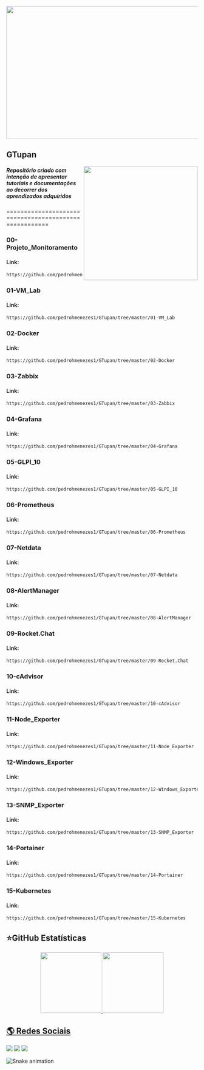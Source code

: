 <p align="center">
    <img src="https://user-images.githubusercontent.com/83426602/223600467-1130ab86-ff88-4d4c-9b74-2ec37b45f7ae.gif" width="550" height="350">
</p>

## GTupan

<img align="right" width="300" src="https://i2.wp.com/allhtaccess.info/wp-content/uploads/2018/03/programming.gif?fit=1281%2C716&ssl=1" />

##### Repositório criado com intenção de apresentar tutoriais e documentações ao decorrer dos aprendizados adquiridos

======================================================

### 00-Projeto_Monitoramento
#### Link:
```bash
https://github.com/pedrohmenezes1/GTupan/tree/master/00-Projeto_Monitoramento
```


### 01-VM_Lab
#### Link:
```bash
https://github.com/pedrohmenezes1/GTupan/tree/master/01-VM_Lab
```

### 02-Docker
#### Link:
```bash
https://github.com/pedrohmenezes1/GTupan/tree/master/02-Docker
```

### 03-Zabbix
#### Link:
```bash
https://github.com/pedrohmenezes1/GTupan/tree/master/03-Zabbix
```

### 04-Grafana
#### Link:
```bash
https://github.com/pedrohmenezes1/GTupan/tree/master/04-Grafana
```

### 05-GLPI_10
#### Link:
```bash
https://github.com/pedrohmenezes1/GTupan/tree/master/05-GLPI_10
```

### 06-Prometheus
#### Link:
```bash
https://github.com/pedrohmenezes1/GTupan/tree/master/06-Prometheus
```

### 07-Netdata
#### Link:
```bash
https://github.com/pedrohmenezes1/GTupan/tree/master/07-Netdata
```

### 08-AlertManager
#### Link:
```bash
https://github.com/pedrohmenezes1/GTupan/tree/master/08-AlertManager
```

### 09-Rocket.Chat
#### Link:
```bash
https://github.com/pedrohmenezes1/GTupan/tree/master/09-Rocket.Chat
```

### 10-cAdvisor
#### Link:
```bash
https://github.com/pedrohmenezes1/GTupan/tree/master/10-cAdvisor
```

### 11-Node_Exporter
#### Link:
```bash
https://github.com/pedrohmenezes1/GTupan/tree/master/11-Node_Exporter
```

### 12-Windows_Exporter
#### Link:
```bash
https://github.com/pedrohmenezes1/GTupan/tree/master/12-Windows_Exporter
```

### 13-SNMP_Exporter
#### Link:
```bash
https://github.com/pedrohmenezes1/GTupan/tree/master/13-SNMP_Exporter
```

### 14-Portainer
#### Link:
```bash
https://github.com/pedrohmenezes1/GTupan/tree/master/14-Portainer
```

### 15-Kubernetes
#### Link:
```bash
https://github.com/pedrohmenezes1/GTupan/tree/master/15-Kubernetes
```
## ⭐**GitHub Estatísticas**

<div align="center">
<a href="https://github.com/pedrohmenezes1">
 <img height="160em" src="https://github-readme-stats.vercel.app/api?username=pedrohmenezes1&show_icons=true&theme=dracula&include_all_commits=true&count_private=true"/>
 <img height="160em" src="https://github-readme-stats.vercel.app/api/top-langs/?username=pedrohmenezes1&layout=compact&langs_count=7&theme=dracula"/>
</div>

## 🌎 Redes Sociais
  
<div> 
<a href="https://instagram.com/pedro.hmenezes" target="_blank"><img src="https://img.shields.io/badge/-Instagram-%23E4405F?style=for-the-badge&logo=instagram&logoColor=white" target="_blank"></a>
</a> 
  <a href = "mailto:pedro.mk.133@gmail.com"><img src="https://img.shields.io/badge/-Gmail-%23333?style=for-the-badge&logo=gmail&logoColor=white" target="_blank"></a>
  <a href="https://www.linkedin.com/in/pedro-henrique-de-menezes-34a17a211" target="_blank"><img src="https://img.shields.io/badge/-LinkedIn-%230077B5?style=for-the-badge&logo=linkedin&logoColor=white" target="_blank"></a> 
  
  ![Snake animation](https://github.com/pedrohmenezes1/Pedrohmenezes1/blob/output/github-contribution-grid-snake.svg)
  
</div>
